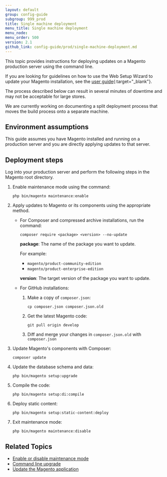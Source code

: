 ```yaml
---
layout: default
group: config-guide
subgroup: 999_prod
title: Single machine deployment
menu_title: Single machine deployment
menu_node: 
menu_order: 500
version: 2.1
github_link: config-guide/prod/single-machine-deployment.md
---
```


This topic provides instructions for deploying updates on a Magento production server using the command line.

If you are looking for guidelines on how to use the Web Setup Wizard to update your Magento installation, see the [user guide][3]{:target="_blank"}.

<div class="bs-callout bs-callout-warning" markdown="1">

The process described below can result in several minutes of downtime and may not be acceptable for large stores.

We are currently working on documenting a split deployment process that moves the build process onto a separate machine.

</div>

## Environment assumptions

This guide assumes you have Magento installed and running on a production server and you are directly applying updates to that server.

## Deployment steps

Log into your production server and perform the following steps in the Magento root directory.

1. Enable maintenance mode using the command:

   `php bin/magento maintenance:enable`

2. Apply updates to Magento or its components using the appropriate method.

   * For Composer and compressed archive installations, run the command:
     
     `composer require <package> <version> --no-update`

     **package**: The name of the package you want to update.
     
     For example:

     * `magento/product-community-edition`
     * `magento/product-enterprise-edition`

     **version**: The target version of the package you want to update.

   * For GitHub installations:
      
     1. Make a copy of `composer.json`:

        `cp composer.json composer.json.old`
     
     2. Get the latest Magento code:
        
        `git pull origin develop`
     
     3. Diff and merge your changes in `composer.json.old` with `composer.json`

3. Update Magento's components with Composer:
   
   `composer update`

4. Update the database schema and data:

   `php bin/magento setup:upgrade`

5. Compile the code:

   `php bin/magento setup:di:compile`

6. Deploy static content:

   `php bin/magento setup:static-content:deploy`

7. Exit maintenance mode:

   `php bin/magento maintenance:disable`

## Related Topics

* [Enable or disable maintenance mode][4]
* [Command line upgrade][1]
* [Update the Magento application][2]

[0]: {{page.baseurl}}
[1]: {{page.baseurl}}comp-mgr/cli/cli-upgrade.html
[2]: {{page.baseurl}}install-gde/install/cli/dev_update-magento.html
[3]: http://docs.magento.com/m2/ce/user_guide/system/web-setup-wizard.html
[4]: {{page.baseurl}}install-gde/install/cli/install-cli-subcommands-maint.html
